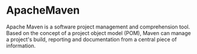 # ApacheMaven
Apache Maven is a software project management and comprehension tool. Based on the concept of a project object model (POM), Maven can manage a project's build, reporting and documentation from a central piece of information.
